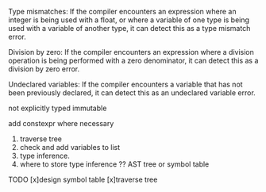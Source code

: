 Type mismatches: If the compiler encounters an expression where an integer is being used with a float, or where a variable of one type is being used with a variable of another type, it can detect this as a type mismatch error.

Division by zero: If the compiler encounters an expression where a division operation is being performed with a zero denominator, it can detect this as a division by zero error.

Undeclared variables: If the compiler encounters a variable that has not been previously declared, it can detect this as an undeclared variable error.

not explicitly typed
immutable 

add constexpr where necessary


1. traverse tree 
2. check and add variables to list 
3. type inference.
4. where to store type inference ?? AST tree or symbol table 








TODO
[x]design symbol table
[x]traverse tree